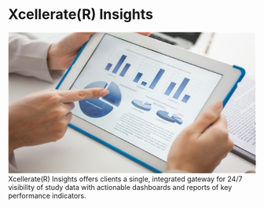 # Xcellerate(R) Insights [](id=xcellerate-insights)



![](../../images/study-summary-reporting.jpg)
Xcellerate(R) Insights offers clients a single, integrated gateway for 24/7 visibility of study data with actionable dashboards and reports of key performance indicators.